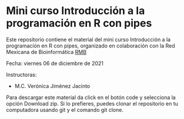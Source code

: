 # Mini curso Introducción a la programación en R con pipes

Este repositorio contiene el material del mini curso Introducción a la programación en R con pipes, organizado en colaboración con la Red Mexicana de Bioinformática [RMB](http://redmexicanadebioinformatica.org)

Fecha: viernes 06 de diciembre de 2021

Instructoras: 
- M.C. Verónica Jiménez Jacinto

Para descargar este material da click en el botón code y selecciona la opción Download zip. Si lo prefieres, puedes clonar el repositorio en tu computadora usando git y el comando git clone.
